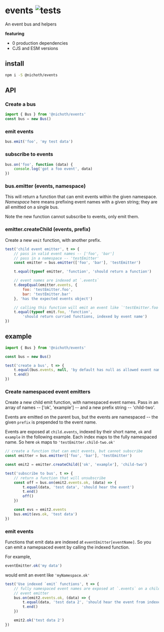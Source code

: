 # events ![tests](https://github.com/nichoth/events/actions/workflows/nodejs.yml/badge.svg)
An event bus and helpers

__featuring__
* 0 production dependencies
* CJS and ESM versions

## install
```bash
npm i -S @nichoth/events
```

## API
### Create a bus
```js
import { Bus } from '@nichoth/events'
const bus = new Bus()
```

### emit events
```js
bus.emit('foo', 'my test data')
```

### subscribe to events
```js
bus.on('foo', function (data) {
    console.log('got a foo event', data)
})
```

### bus.emitter (events, namespace)
This will return a function that can emit events within the given namespace.
*Namespace* here means prefixing event names with a given string; they are all
emitted on a single bus.

Note the new function cannot subscribe to events, only emit them.

### emitter.createChild (events, prefix)
Create a new `emit` function, with another prefix.

```js
test('child event emitter', t => {
    // pass in valid event names -- ['foo', 'bar']
    // pass in a namespace -- 'testEmitter'
    const emitter = bus.emitter(['foo', 'bar'], 'testEmitter')

    t.equal(typeof emitter, 'function', 'should return a function')

    // event names are indexed at `.events`
    t.deepEqual(emitter.events, {
        foo: 'testEmitter.foo',
        bar: 'testEmitter.bar'
    }, 'has the expected events object')

    // calling this function will emit an event like `'testEmitter.foo'`
    t.equal(typeof emit.foo, 'function',
        'should return curried functions, indexed by event name')
})
```

## example
```js
import { Bus } from '@nichoth/events'

const bus = new Bus()

test('create a bus', t => {
    t.equal(bus.events, null, 'by default has null as allowed event names')
    t.end()
})
```

### Create namespaced event emitters
Create a new child emit function, with namespaced event names. Pass in an
array of names -- ['ok', 'example'] -- and a new prefix string -- 'child-two'.

Events are emitted on the parent bus, but the events are namespaced --
the given `prefix` is prepended to the event name.

Events are exposed at `child.events`, indexed by their short name, `ok` and
`example` in the following example. Each index maps to the fully namespaced
name. So here `ok` maps to `'testEmitter.child-two.ok'`

```js
// create a function that can emit events, but cannot subscribe
const emitter = bus.emitter(['foo', 'bar'], 'testEmitter')

const emit2 = emitter.createChild(['ok', 'example'], 'child-two')

test('subscribe to bus', t => {
    // return a function that will unsubscribe
    const off = bus.on(emit2.events.ok, (data) => {
        t.equal(data, 'test data', 'should hear the event')
        t.end()
        off()
    })

    const evs = emit2.events
    bus.emit(evs.ok, 'test data')
})
```

### emit events
Functions that emit data are indexed at `eventEmitter[eventName]`. So you can emit a namepsaced event by calling the indexed function.

For example,
```js
eventEmitter.ok('my data')
```
would emit an event like `'myNamespace.ok'`

```js
test('Use indexed `emit` functions', t => {
    // fully namespaced event names are exposed at `.events` on a child
    // event emitter
    bus.on(emit2.events.ok, (data) => {
        t.equal(data, 'test data 2', 'should hear the event from indexed function')
        t.end()
    })

    emit2.ok('test data 2')
})
```
 
